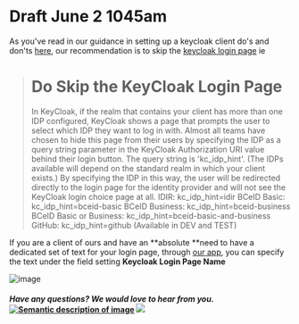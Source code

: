 # Draft June 2 1045am

As you've read in our guidance in setting up a keycloak client do's and don'ts [here](https://github.com/bcgov/sso-keycloak/wiki/Using-Your-SSO-Client#dos-and-donts), our recommendation is to skip the [keycloak login page](https://github.com/bcgov/sso-keycloak/wiki/Using-Your-SSO-Client#do-skip-the-keycloak-login-page) ie 

> # Do Skip the KeyCloak Login Page
> In KeyCloak, if the realm that contains your client has more than one IDP configured, KeyCloak shows a page that prompts the user to select which IDP they want to log in with. Almost all teams have chosen to hide this page from their users by specifying the IDP as a query string parameter in the KeyCloak Authorization URI value behind their login button. The query string is 'kc_idp_hint'. (The IDPs available will depend on the standard realm in which your client exists.) By specifying the IDP in this way, the user will be redirected directly to the login page for the identity provider and will not see the KeyCloak login choice page at all.
> IDIR: kc_idp_hint=idir
> BCeID Basic: kc_idp_hint=bceid-basic
> BCeID Business: kc_idp_hint=bceid-business
> BCeID Basic or Business: kc_idp_hint=bceid-basic-and-business
> GitHub: kc_idp_hint=github (Available in DEV and TEST)


If you are a client of ours and have an **absolute **need to have a dedicated set of text for your login page, through [our app](https://bcgov.github.io/sso-requests), you can specify the text under the field setting **Keycloak Login Page Name**


![image](https://user-images.githubusercontent.com/56739669/171695377-60fa5c47-e867-4097-b140-6df8d5155cdd.png)

#### *Have any questions? We would love to hear from you.* [![Semantic description of image](https://user-images.githubusercontent.com/87393930/133688357-09f82374-ba18-4402-8089-c0a989dde882.png)][2]   <a href="mailto:bcgov.sso@gov.bc.ca?"><img src="https://user-images.githubusercontent.com/87393930/133690650-b706e658-27bf-4066-92ba-3a7d8a4593ef.png"/></a>



[2]: https://chat.developer.gov.bc.ca/channel/sso
[3]: https://[mail](mailto:bcgov.sso@gov.bc.ca)[email](mailto:bcgov.sso@gov.bc.ca)



